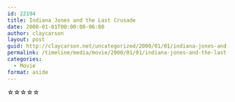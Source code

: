 ```yaml
---
id: 22194
title: Indiana Jones and the Last Crusade
date: 2000-01-01T00:00:00-06:00
author: claycarson
layout: post
guid: http://claycarson.net/uncategorized/2000/01/01/indiana-jones-and-the-last-crusade/
permalink: /timeline/media/movie/2000/01/01/indiana-jones-and-the-last-crusade/
categories:
  - Movie
format: aside
---
```

<div class="media-details"></div>

<div class="media-creator"></div>

<div class="media-rating">☆☆☆☆☆</div>
